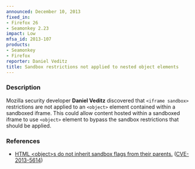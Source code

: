 ```yaml
---
announced: December 10, 2013
fixed_in:
- Firefox 26
- Seamonkey 2.23
impact: Low
mfsa_id: 2013-107
products:
- Seamonkey
- Firefox
reporter: Daniel Veditz
title: Sandbox restrictions not applied to nested object elements
---
```


<h3>Description</h3>

<p>Mozilla security developer <strong>Daniel Veditz</strong> discovered that
<code>&lt;iframe sandbox&gt;</code> restrictions are not applied to an
<code>&lt;object&gt;</code> element contained within a sandboxed iframe. This
could allow content hosted within a sandboxed iframe to use
<code>&lt;object&gt;</code> element to bypass the sandbox restrictions that
should be applied.</p>

<h3>References</h3>

<ul>
  <li><a href="https://bugzilla.mozilla.org/show_bug.cgi?id=886262">
       HTML &lt;object&gt;s do not inherit sandbox flags from their parents.</a>
(<a href="http://cve.mitre.org/cgi-bin/cvename.cgi?name=CVE-2013-5614" class="ex-ref">CVE-2013-5614</a>)</li>
</ul>



